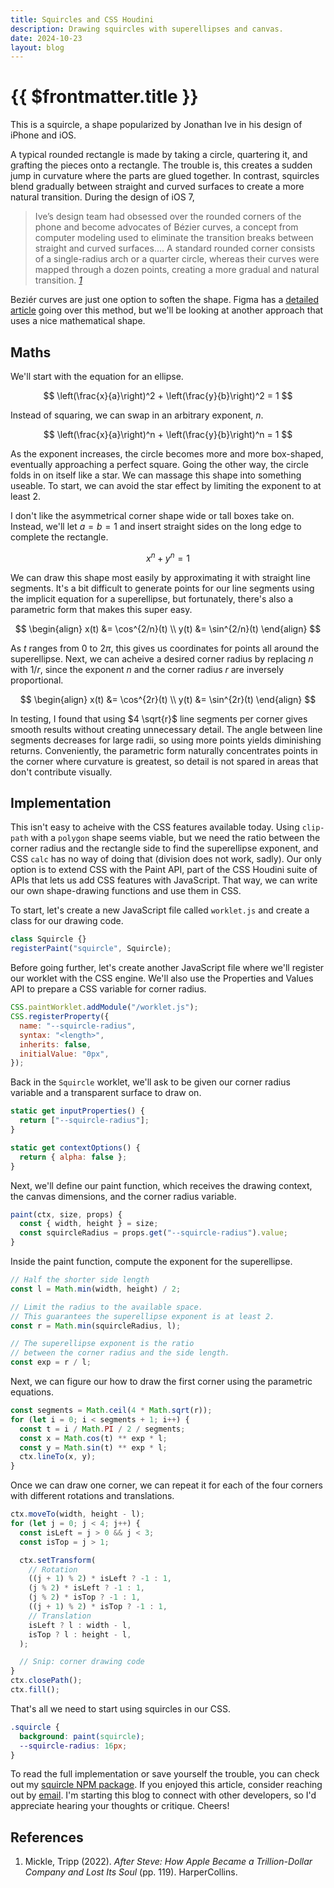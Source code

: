 ```yaml
---
title: Squircles and CSS Houdini
description: Drawing squircles with superellipses and canvas.
date: 2024-10-23
layout: blog
---
```


<script setup>
import Intro from "./Intro.vue";
import SuperellipseScaling from "./SuperellipseScaling.vue";
import SuperellipseDetail from "./SuperellipseDetail.vue";
import SuperellipseSymmetry from "./SuperellipseSymmetry.vue";
</script>

# {{ $frontmatter.title }}

This is a squircle, a shape popularized by Jonathan Ive in his design of iPhone and iOS.

<Intro />

A typical rounded rectangle is made by taking a circle, quartering it, and grafting the pieces onto a rectangle. The trouble is, this creates a sudden jump in curvature where the parts are glued together. In contrast, squircles blend gradually between straight and curved surfaces to create a more natural transition. During the design of iOS 7,

> Ive’s design team had obsessed over the rounded corners of the phone and become advocates of Bézier curves, a concept from computer modeling used to eliminate the transition breaks between straight and curved surfaces.... A standard rounded corner consists of a single-radius arch or a quarter circle, whereas their curves were mapped through a dozen points, creating a more gradual and natural transition. <cite>[1](#after-steve)</cite>

Beziér curves are just one option to soften the shape. Figma has a [detailed article](https://www.figma.com/blog/desperately-seeking-squircles/) going over this method, but we'll be looking at another approach that uses a nice mathematical shape.

## Maths

We'll start with the equation for an ellipse.

$$ \left(\frac{x}{a}\right)^2 + \left(\frac{y}{b}\right)^2 = 1 $$

Instead of squaring, we can swap in an arbitrary exponent, $n$.

$$ \left(\frac{x}{a}\right)^n + \left(\frac{y}{b}\right)^n = 1 $$

<SuperellipseScaling />

As the exponent increases, the circle becomes more and more box-shaped, eventually approaching a perfect square. Going the other way, the circle folds in on itself like a star. We can massage this shape into something useable. To start, we can avoid the star effect by limiting the exponent to at least 2.

I don't like the asymmetrical corner shape wide or tall boxes take on. Instead, we'll let $a=b=1$ and insert straight sides on the long edge to complete the rectangle.

$$ x^n + y^n = 1 $$

<SuperellipseSymmetry />

We can draw this shape most easily by approximating it with straight line segments. It's a bit difficult to generate points for our line segments using the implicit equation for a superellipse, but fortunately, there's also a parametric form that makes this super easy.

$$
\begin{align}
x(t) &= \cos^{2/n}(t) \\
y(t) &= \sin^{2/n}(t)
\end{align}
$$

As $t$ ranges from $0$ to $2 \pi$, this gives us coordinates for points all around the superellipse. Next, we can acheive a desired corner radius by replacing $n$ with $1/r$, since the exponent $n$ and the corner radius $r$ are inversely proportional.

$$
\begin{align}
x(t) &= \cos^{2r}(t) \\
y(t) &= \sin^{2r}(t)
\end{align}
$$

In testing, I found that using $4 \sqrt{r}$ line segments per corner gives smooth results without creating unnecessary detail. The angle between line segments decreases for large radii, so using more points yields diminishing returns. Conveniently, the parametric form naturally concentrates points in the corner where curvature is greatest, so detail is not spared in areas that don't contribute visually.

<SuperellipseDetail />

## Implementation

This isn't easy to acheive with the CSS features available today. Using `clip-path` with a `polygon` shape seems viable, but we need the ratio between the corner radius and the rectangle side to find the superellipse exponent, and CSS `calc` has no way of doing that (division does not work, sadly). Our only option is to extend CSS with the Paint API, part of the CSS Houdini suite of APIs that lets us add CSS features with JavaScript. That way, we can write our own shape-drawing functions and use them in CSS.

To start, let's create a new JavaScript file called `worklet.js` and create a class for our drawing code.

```js
class Squircle {}
registerPaint("squircle", Squircle);
```

Before going further, let's create another JavaScript file where we'll register our worklet with the CSS engine. We'll also use the Properties and Values API to prepare a CSS variable for corner radius.

```js
CSS.paintWorklet.addModule("/worklet.js");
CSS.registerProperty({
  name: "--squircle-radius",
  syntax: "<length>",
  inherits: false,
  initialValue: "0px",
});
```

Back in the `Squircle` worklet, we'll ask to be given our corner radius variable and a transparent surface to draw on.

```js
static get inputProperties() {
  return ["--squircle-radius"];
}

static get contextOptions() {
  return { alpha: false };
}
```

Next, we'll define our paint function, which receives the drawing context, the canvas dimensions, and the corner radius variable.

```js
paint(ctx, size, props) {
  const { width, height } = size;
  const squircleRadius = props.get("--squircle-radius").value;
}
```

Inside the paint function, compute the exponent for the superellipse.

```js
// Half the shorter side length
const l = Math.min(width, height) / 2;

// Limit the radius to the available space.
// This guarantees the superellipse exponent is at least 2.
const r = Math.min(squircleRadius, l);

// The superellipse exponent is the ratio
// between the corner radius and the side length.
const exp = r / l;
```

Next, we can figure our how to draw the first corner using the parametric equations.

```js
const segments = Math.ceil(4 * Math.sqrt(r));
for (let i = 0; i < segments + 1; i++) {
  const t = i / Math.PI / 2 / segments;
  const x = Math.cos(t) ** exp * l;
  const y = Math.sin(t) ** exp * l;
  ctx.lineTo(x, y);
}
```

Once we can draw one corner, we can repeat it for each of the four corners with different rotations and translations.

```js
ctx.moveTo(width, height - l);
for (let j = 0; j < 4; j++) {
  const isLeft = j > 0 && j < 3;
  const isTop = j > 1;

  ctx.setTransform(
    // Rotation
    ((j + 1) % 2) * isLeft ? -1 : 1,
    (j % 2) * isLeft ? -1 : 1,
    (j % 2) * isTop ? -1 : 1,
    ((j + 1) % 2) * isTop ? -1 : 1,
    // Translation
    isLeft ? l : width - l,
    isTop ? l : height - l,
  );

  // Snip: corner drawing code
}
ctx.closePath();
ctx.fill();
```

That's all we need to start using squircles in our CSS.

```css
.squircle {
  background: paint(squircle);
  --squircle-radius: 16px;
}
```

To read the full implementation or save yourself the trouble, you can check out my [squircle NPM package](https://github.com/tim-harding/squircle). If you enjoyed this article, consider reaching out by [email](mailto:tim@timharding.co). I'm starting this blog to connect with other developers, so I'd appreciate hearing your thoughts or critique. Cheers!

<footer aria-labelledby="references-heading">
  <h2 id="references-heading">References</h2>
  <ol class="references-list">
    <li id="after-steve">
      Mickle, Tripp (2022). <i>After Steve: How Apple Became a Trillion-Dollar Company and Lost Its Soul</i> (pp. 119). HarperCollins. 
    </li>
  </ol>
</footer>
